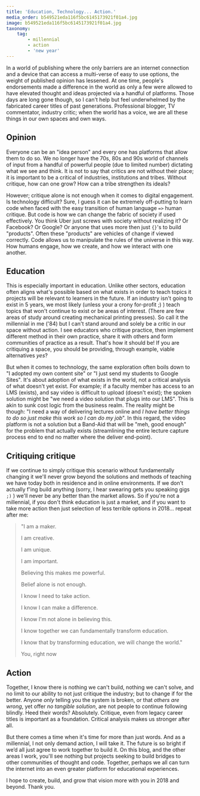 ```yaml
---
title: 'Education, Technology... Action.'
media_order: b549521eda116f5bc6145173921f01a4.jpg
image: b549521eda116f5bc6145173921f01a4.jpg
taxonomy:
    tag:
        - millennial
        - action
        - 'new year'
---
```


In a world of publishing where the only barriers are an internet connection and a device that can access a multi-verse of easy to use options, the weight of published opinion has lessened. At one time, people's endorsements made a difference in the world as only a few were allowed to have elevated thought and ideas projected via  a handful of platforms. Those days are long gone though, so I can't help but feel underwhelmed by the fabricated career titles of past generations. Professional blogger, TV commentator, industry critic; when the world has a voice, we are all these things in our own spaces and own ways.

## Opinion
Everyone can be an "idea person" and every one has platforms that allow them to do so. We no longer have the 70s, 80s and 90s world of channels of input from a handful of powerful people (due to limited number) dictating what we see and think. It is not to say that critics are not without their place; it is important to be a critical of industries, institutions and tribes. Without critique, how can one grow? How can a tribe strengthen its ideals?

However; critique alone is not enough when it comes to digital engagement. Is technology difficult? Sure, I guess it can be extremely off-putting to learn code when faced with the easy transition of human language `=>` human critique. But code is how we can change the fabric of society if used effectively. You think Uber just screws with society without realizing it? Or Facebook? Or Google? Or anyone that uses more then just `{}`'s to build "products". Often these "products" are vehicles of change if viewed correctly. Code allows us to manipulate the rules of the universe in this way. How humans engage, how we create, and how we interact with one another.

## Education
This is especially important in education. Unlike other sectors, education often aligns what's possible based on what exists in order to teach topics it projects will be relevant to learners in the future. If an industry isn't going to exist in 5 years, we most likely (unless your a crony for-profit ;) ) teach topics that won't continue to exist or be areas of interest. (There are few areas of study around creating mechanical printing presses). So call it the millennial in me ('84) but I can't stand around and solely be a critic in our space without action. I see educators who critique practice, then implement different method in their own practice, share it with others and form communities of practice as a result. That's how it should be! If you are critiquing a space, you should be providing, through example, viable alternatives _yes_?

But when it comes to technology, the same exploration often boils down to "I adopted my own content site" or "I just send my students to Google Sites". It's about adoption of what exists in the world, not a critical analysis of what doesn't yet exist. For example; if a faculty member has access to an LMS (exists), and say video is difficult to upload (doesn't exist); the spoken solution might be "we need a video solution that plugs into our LMS". This is akin to sunk cost logic from the business realm. The reality might be though: "I need a way of delivering lectures online and *I have better things to do so just make this work so I can do my job*". In this regard, the video platform is not a solution but a Band-Aid that will be "meh, good enough" for the problem that actually exists (streamlining the entire lecture capture process end to end no matter where the deliver end-point).

## Critiquing critique
If we continue to simply critique this scenario without fundamentally changing it we'll never grow beyond the solutions and methods of teaching we have today both in residence and in online environments. If we don't actually f'ing build anything (sorry, I hear swearing gets you speaking gigs `;)` ) we'll never be any better than the market allows. So if you're not a millennial, if you don't think education is just a market, and if you want to take more action then just selection of less terrible options in 2018... repeat after me:

> "I am a maker.
> 
> I am creative.
> 
> I am unique.
> 
> I am important.
> 
> Believing this makes me powerful.
> 
> Belief alone is not enough.
> 
> I know I need to take action.
> 
> I know I can make a difference.
> 
> I know I'm not alone in believing this.
> 
> I know together we can fundamentally transform education.
> 
> I know that by transforming education, we will change the world."
> 
> You, right now

## Action
Together, I know there is nothing we can't build, nothing we can't solve, and no limit to our ability to not just critique the industry; but to change if for the better. Anyone _only_ telling you the system is broken, or that _others are wrong_, yet offer _no tangible solution_, are not people to continue following blindly. Heed their words? Absolutely. Critique, even from legacy career titles is important as a foundation. Critical analysis makes us stronger after all.

But there comes a time when it's time for more than just words. And as a millennial, I not only demand action, I will take it. The future is so bright if we’d all just agree to work together to build it. On this blog, and the other areas I work, you'll see nothing but projects seeking to build bridges to other communities of thought and code. Together, perhaps we all can turn the internet into an even greater platform for educational experiences.

I hope to create, build, and grow that vision more with you in 2018 and beyond. Thank you.